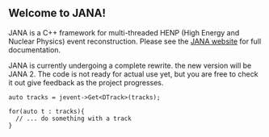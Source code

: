 ## Welcome to JANA!

JANA is a C++ framework for multi-threaded HENP (High Energy and Nuclear Physics)  event reconstruction.
Please see the [JANA website](https://jeffersonlab.github.io/JANA2/) for full documentation.

JANA is currently undergoing a complete rewrite. the new version will be JANA 2. The code is not ready for actual use yet, but you are free to 
check it out give feedback as the project progresses.

```
auto tracks = jevent->Get<DTrack>(tracks);

for(auto t : tracks){
  // ... do something with a track
}
```
